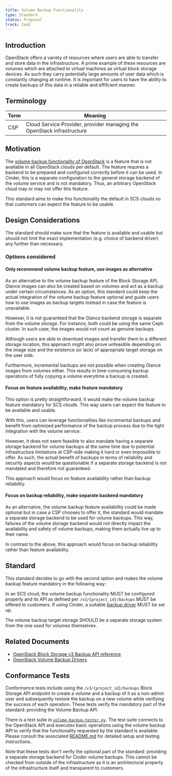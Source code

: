 ```yaml
---
title: Volume Backup Functionality
type: Standard
status: Proposal
track: IaaS
---
```


## Introduction

OpenStack offers a variety of resources where users are able to transfer and store data in the infrastructure.
A prime example of these resources are volumes which are attached to virtual machines as virtual block storage devices.
As such they carry potentially large amounts of user data which is constantly changing at runtime.
It is important for users to have the ability to create backups of this data in a reliable and effifcient manner.

## Terminology

| Term | Meaning |
|---|---|
| CSP | Cloud Service Provider, provider managing the OpenStack infrastructure |

## Motivation

The [volume backup functionality of OpenStack](https://docs.openstack.org/cinder/latest/admin/volume-backups.html) is a feature that is not available in all OpenStack clouds per default.
The feature requires a backend to be prepared and configured correctly before it can be used.
In Cinder, this is a separate configuration to the general storage backend of the volume service and is not mandatory.
Thus, an arbitrary OpenStack cloud may or may not offer this feature.

This standard aims to make this functionality the default in SCS clouds so that customers can expect the feature to be usable.

## Design Considerations

The standard should make sure that the feature is available and usable but should not limit the exact implementation (e.g. choice of backend driver) any further than necessary.

### Options considered

#### Only recommend volume backup feature, use images as alternative

As an alternative to the volume backup feature of the Block Storage API, Glance images can also be created based on volumes and act as a backup under certain circumstances.
As an option, this standard could keep the actual integration of the volume backup feature optional and guide users how to use images as backup targets instead in case the feature is unavailable.

However, it is not guaranteed that the Glance backend storage is separate from the volume storage.
For instance, both could be using the same Ceph cluster.
In such case, the images would not count as genuine backups.

Although users are able to download images and transfer them to a different storage location, this approach might also prove unfeasible depending on the image size and the existence (or lack) of appropriate target storage on the user side.

Furthermore, incremental backups are not possible when creating Glance images from volumes either.
This results in time-consuming backup operations of fully copying a volume everytime a backup is created.

#### Focus on feature availability, make feature mandatory

This option is pretty straightforward.
It would make the volume backup feature mandatory for SCS clouds.
This way users can expect the feature to be available and usable.

With this, users can leverage functionalities like incremental backups and benefit from optimized performance of the backup process due to the tight integration with the volume service.

However, it does not seem feasible to also mandate having a separate storage backend for volume backups at the same time due to potential infrastructure limitations at CSP-side making it hard or even impossible to offer.
As such, the actual benefit of backups in terms of reliability and security aspects would be questionable if a separate storage backend is not mandated and therefore not guaranteed.

This approach would focus on feature availability rather than backup reliability.

#### Focus on backup reliability, make separate backend mandatory

As an alternative, the volume backup feature availability could be made optional but in case a CSP chooses to offer it, the standard would mandate a separate storage backend to be used for volume backups.
This way, failures of the volume storage backend would not directly impact the availability and safety of volume backups, making them actually live up to their name.

In contrast to the above, this approach would focus on backup reliability rather than feature availability.

## Standard

This standard decides to go with the second option and makes the volume backup feature mandatory in the following way:

In an SCS cloud, the volume backup functionality MUST be configured properly and its API as defined per `/v3/{project_id}/backups` MUST be offered to customers.
If using Cinder, a suitable [backup driver](https://docs.openstack.org/cinder/latest/configuration/block-storage/backup-drivers.html) MUST be set up.

The volume backup target storage SHOULD be a separate storage system from the one used for volumes themselves.

## Related Documents

- [OpenStack Block Storage v3 Backup API reference](https://docs.openstack.org/api-ref/block-storage/v3/index.html#backups-backups)
- [OpenStack Volume Backup Drivers](https://docs.openstack.org/cinder/latest/configuration/block-storage/backup-drivers.html)

## Conformance Tests

Conformance tests include using the `/v3/{project_id}/backups` Block Storage API endpoint to create a volume and a backup of it as a non-admin user and subsequently restore the backup on a new volume while verifying the success of each operation.
These tests verify the mandatory part of the standard: providing the Volume Backup API.

There is a test suite in [`volume-backup-tester.py`](https://github.com/SovereignCloudStack/standards/blob/main/Tests/iaas/volume-backup/volume-backup-tester.py).
The test suite connects to the OpenStack API and executes basic operations using the volume backup API to verify that the functionality requested by the standard is available.
Please consult the associated [README.md](https://github.com/SovereignCloudStack/standards/blob/main/Tests/iaas/volume-backup/README.md) for detailed setup and testing instructions.

Note that these tests don't verify the optional part of the standard: providing a separate storage backend for Cinder volume backups.
This cannot be checked from outside of the infrastructure as it is an architectural property of the infrastructure itself and transparent to customers.
